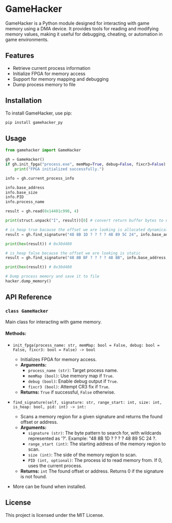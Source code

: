 # GameHacker

GameHacker is a Python module designed for interacting with game memory using a DMA device. It provides tools for reading and modifying memory values, making it useful for debugging, cheating, or automation in game environments.

## Features
- Retrieve current process information
- Initialize FPGA for memory access
- Support for memory mapping and debugging
- Dump process memory to file

## Installation
To install GameHacker, use pip:

```sh
pip install gamehacker_py
```

## Usage

```python
from gamehacker import GameHacker

gh = GameHacker()
if gh.init_fpga("process.exe", memMap=True, debug=False, fixcr3=False):
    print("FPGA initialized successfully.")

info = gh.current_process_info

info.base_address
info.base_size
info.PID
info.process_name

result = gh.read(0x14401c990, 4)

print(struct.unpack("I", result))[0] # convert return buffer bytes to uint32 value

# is_heap true bacause the offset we are looking is allocated dynamically
result = gh.find_signature("48 8B 1D ? ? ? ? 48 89 5C 24", info.base_address, info.base_size, True, info.PID)

print(hex(result)) # 0x30d480

# is_heap false because the offset we are looking is static 
result = gh.find_signature("48 8B BF ? ? ? ? 48 8B", info.base_address, info.base_size, False, info.PID)

print(hex(result)) # 0x30d480

# Dump process memory and save it to file
hacker.dump_memory()
```

## API Reference

### `class GameHacker`
Main class for interacting with game memory.

#### Methods:
- `init_fpga(process_name: str, memMap: bool = False, debug: bool = False, fixcr3: bool = False) -> bool`
  - Initializes FPGA for memory access.
  - **Arguments:**
    - `process_name (str)`: Target process name.
    - `memMap (bool)`: Use memory map if `True`.
    - `debug (bool)`: Enable debug output if `True`.
    - `fixcr3 (bool)`: Attempt CR3 fix if `True`.
  - **Returns:** `True` if successful, `False` otherwise.

- `find_signature(self, signature: str, range_start: int, size: int, is_heap: bool, pid: int) -> int:`
  - Scans a memory region for a given signature and returns the found offset or address.
  - **Arguments:**
    - `signature (str)`: The byte pattern to search for, with wildcards represented as '?'. Example: "48 8B 1D ? ? ? ? 48 89 5C 24 ?.
    - `range_start (int)`: The starting address of the memory region to scan.
    - `size (int)`: The side of the memory region to scan.
    - `PID (int, optional)`: The process id to read memory from. If 0, uses the current process.
  - **Returns:** `int` The found offset or address. Returns 0 if the signature is not found.

- More can be found when installed.

## License
This project is licensed under the MIT License.

